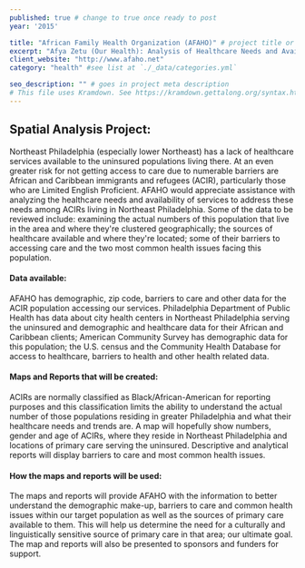 ```yaml
---
published: true # change to true once ready to post
year: '2015'

title: "African Family Health Organization (AFAHO)" # project title or client name
excerpt: "Afya Zetu (Our Health): Analysis of Healthcare Needs and Availability for African and Caribbean Immigrants and Refugees in Northeast Philadelphia" # shows on project list page
client_website: "http://www.afaho.net"
category: "health" #see list at `./_data/categories.yml`

seo_description: "" # goes in project meta description
# This file uses Kramdown. See https://kramdown.gettalong.org/syntax.html for syntax
---
```


## Spatial Analysis Project:
Northeast Philadelphia (especially lower Northeast) has a lack of healthcare services available to the uninsured populations living there. At an even greater risk for not getting access to care due to numerable barriers are African and Caribbean immigrants and refugees (ACIR), particularly those who are Limited English Proficient. AFAHO would appreciate assistance with analyzing the healthcare needs and availability of services to address these needs among ACIRs living in Northeast Philadelphia. Some of the data to be reviewed include: examining the actual numbers of this population that live in the area and where they're clustered geographically; the sources of healthcare available and where they're located; some of their barriers to accessing care and the two most common health issues facing this population.

#### Data available:
AFAHO has demographic, zip code, barriers to care and other data for the ACIR population accessing our services. Philadelphia Department of Public Health has data about city health centers in Northeast Philadelphia serving the uninsured and demographic and healthcare data for their African and Caribbean clients; American Community Survey has demographic data for this population; the U.S. census and the Community Health Database for access to healthcare, barriers to health and other health related data.

#### Maps and Reports that will be created:
ACIRs are normally classified as Black/African-American for reporting purposes and this classification limits the ability to understand the actual number of those populations residing in greater Philadelphia and what their healthcare needs and trends are. A map will hopefully show numbers, gender and age of ACIRs, where they reside in Northeast Philadelphia and locations of primary care serving the uninsured. Descriptive and analytical reports will display barriers to care and most common health issues.

#### How the maps and reports will be used:
The maps and reports will provide AFAHO with the information to better understand the demographic make-up, barriers to care and common health issues within our target population as well as the sources of primary care available to them. This will help us determine the need for a culturally and linguistically sensitive source of primary care in that area; our ultimate goal. The map and reports will also be presented to sponsors and funders for support.
